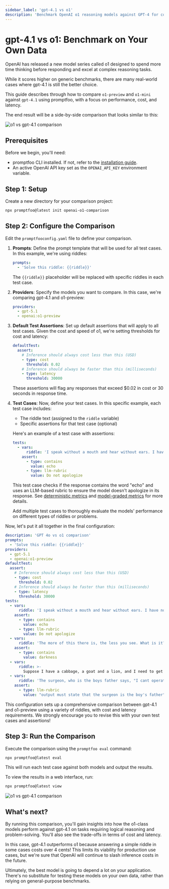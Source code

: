 ```yaml
---
sidebar_label: 'gpt-4.1 vs o1'
description: 'Benchmark OpenAI o1 reasoning models against GPT-4 for cost, latency, and accuracy to optimize model selection decisions'
---
```


# gpt-4.1 vs o1: Benchmark on Your Own Data

OpenAI has released a new model series called o1 designed to spend more time thinking before responding and excel at complex reasoning tasks.

While it scores higher on generic benchmarks, there are many real-world cases where gpt-4.1 is still the better choice.

This guide describes through how to compare `o1-preview` and `o1-mini` against `gpt-4.1` using promptfoo, with a focus on performance, cost, and latency.

The end result will be a side-by-side comparison that looks similar to this:

![o1 vs gpt-4.1 comparison](/img/docs/o1-vs-gpt.png)

## Prerequisites

Before we begin, you'll need:

- promptfoo CLI installed. If not, refer to the [installation guide](/docs/installation).
- An active OpenAI API key set as the `OPENAI_API_KEY` environment variable.

## Step 1: Setup

Create a new directory for your comparison project:

```sh
npx promptfoo@latest init openai-o1-comparison
```

## Step 2: Configure the Comparison

Edit the `promptfooconfig.yaml` file to define your comparison.

1. **Prompts**:
   Define the prompt template that will be used for all test cases. In this example, we're using riddles:

   ```yaml
   prompts:
     - 'Solve this riddle: {{riddle}}'
   ```

   The `{{riddle}}` placeholder will be replaced with specific riddles in each test case.

1. **Providers**:
   Specify the models you want to compare. In this case, we're comparing gpt-4.1 and o1-preview:

   ```yaml
   providers:
     - gpt-5.1
     - openai:o1-preview
   ```

1. **Default Test Assertions**:
   Set up default assertions that will apply to all test cases. Given the cost and speed of o1, we're setting thresholds for cost and latency:

   ```yaml
   defaultTest:
     assert:
       # Inference should always cost less than this (USD)
       - type: cost
         threshold: 0.02
       # Inference should always be faster than this (milliseconds)
       - type: latency
         threshold: 30000
   ```

   These assertions will flag any responses that exceed $0.02 in cost or 30 seconds in response time.

1. **Test Cases**:
   Now, define your test cases. In this specific example, each test case includes:
   - The riddle text (assigned to the `riddle` variable)
   - Specific assertions for that test case (optional)

   Here's an example of a test case with assertions:

   ```yaml
   tests:
     - vars:
         riddle: 'I speak without a mouth and hear without ears. I have no body, but I come alive with wind. What am I?'
       assert:
         - type: contains
           value: echo
         - type: llm-rubric
           value: Do not apologize
   ```

   This test case checks if the response contains the word "echo" and uses an LLM-based rubric to ensure the model doesn't apologize in its response. See [deterministic metrics](/docs/configuration/expected-outputs/deterministic/) and [model-graded metrics](/docs/configuration/expected-outputs/model-graded/) for more details.

   Add multiple test cases to thoroughly evaluate the models' performance on different types of riddles or problems.

Now, let's put it all together in the final configuration:

```yaml title="promptfooconfig.yaml"
description: 'GPT 4o vs o1 comparison'
prompts:
  - 'Solve this riddle: {{riddle}}'
providers:
  - gpt-5.1
  - openai:o1-preview
defaultTest:
  assert:
    # Inference should always cost less than this (USD)
    - type: cost
      threshold: 0.02
    # Inference should always be faster than this (milliseconds)
    - type: latency
      threshold: 30000
tests:
  - vars:
      riddle: 'I speak without a mouth and hear without ears. I have no body, but I come alive with wind. What am I?'
    assert:
      - type: contains
        value: echo
      - type: llm-rubric
        value: Do not apologize
  - vars:
      riddle: 'The more of this there is, the less you see. What is it?'
    assert:
      - type: contains
        value: darkness
  - vars:
      riddle: >-
        Suppose I have a cabbage, a goat and a lion, and I need to get them across a river. I have a boat that can only carry myself and a single other item. I am not allowed to leave the cabbage and lion alone together, and I am not allowed to leave the lion and goat alone together. How can I safely get all three across?
  - vars:
      riddle: 'The surgeon, who is the boys father says, "I cant operate on this boy, hes my son!" Who is the surgeon to the boy?'
    assert:
      - type: llm-rubric
        value: "output must state that the surgeon is the boy's father"
```

This configuration sets up a comprehensive comparison between gpt-4.1 and o1-preview using a variety of riddles, with cost and latency requirements. We strongly encourage you to revise this with your own test cases and assertions!

## Step 3: Run the Comparison

Execute the comparison using the `promptfoo eval` command:

```sh
npx promptfoo@latest eval
```

This will run each test case against both models and output the results.

To view the results in a web interface, run:

```sh
npx promptfoo@latest view
```

![o1 vs gpt-4.1 comparison](/img/docs/o1-vs-gpt.png)

## What's next?

By running this comparison, you'll gain insights into how the o1-class models perform against gpt-4.1 on tasks requiring logical reasoning and problem-solving. You'll also see the trade-offs in terms of cost and latency.

In this case, gpt-4.1 outperforms o1 because answering a simple riddle in some cases costs over 4 cents! This limits its viability for production use cases, but we're sure that OpenAI will continue to slash inference costs in the future.

Ultimately, the best model is going to depend a lot on your application. There's no substitute for testing these models on your own data, rather than relying on general-purpose benchmarks.
